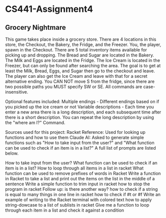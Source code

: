 # CS441-Assignment4

## Grocery Nightmare

This game takes place inside a grocery store.
There are 4 locations in this store, the Checkout, the Bakery, the Fridge, and the Freezer.
You, the player, spawn in the Checkout.
There are 5 total inventory items available for picking up and dropping.
The Bread and Sugar are located in the Bakery.
The Milk and Eggs are located in the Fridge.
The Ice Cream is located in the Freezer, but can only be found after searching the area.
The goal is to get at least the Milk, Bread, Eggs, and Sugar then go to the checkout and leave.
The player can also get the Ice Cream and leave with that for a secret alternative ending.
You CAN NOT move S from the fridge, since there are two possible paths you MUST specify SW or SE.
All commands are case-insensitive.

Optional features included:
Multiple endings - Different endings based on if you picked up the ice cream or not
Variable descriptions - Each time you enter a new area there is a long description, and each subsequent time after there is a short description. You can repeat the long description by using the "where am I?" Command.

Sources used for this project:
Racket Reference: Used for looking up functions and how to use them
Claude AI: Asked to generate simple functions such as "How to take input from the user?" and "What function can be used to check if an item is in a list?" A full list of prompts are listed below.

How to take input from the user?
What function can be used to check if an item is in a list?
How to loop through all items in a list in racket
What function can be used to remove prefixes of words in Racket
Write a function in Racket to take a list and print out the items on the list in the middle of a sentence
Write a simple function to trim input in racket
how to stop the program in racket
Follow up: is there another way?
how to check if a string is equal to many things in one line in racket
how to check if #t or #f
Write an example of writing to the Racket terminal with colored text
how to apply string-dowcase to a list of sublists in racket
Give me a function to loop through each item in a list and check it against a condition

